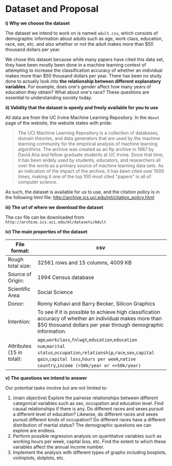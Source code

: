 # Dataset and Proposal

**i) Why we choose the dataset**

The dataset we intend to work on is named `adult.csv`, which consists of demographic information about adults such as age, work class, education, race, sex, etc. and also whether or not the adult makes more than \$50 thousand dollars per year. 

We chose this dataset because while many papers have cited this data set, they have been mostly been done in a machine learning context of attempting to increase the classification accuracy of whether an individual makes more than $50 thousand dollars per year. There has been no study done to actually look into **the relationship between different explanatory variables**. For example, does one's gender affect how many years of education they obtain? What about one's race? These questions are essential to understanding society today.

**ii) Validity that the dataset is openly and freely available for you to use**

All data are from the UC Irvine Machine Learning Repository. 
In the `About` page of the website, the website states with pride: 

>The UCI Machine Learning Repository is a collection of databases, domain theories, and data generators that are used by the machine learning community for the empirical analysis of machine learning algorithms. The archive was created as an ftp archive in 1987 by David Aha and fellow graduate students at UC Irvine. Since that time, it has been widely used by students, educators, and researchers all over the world as a primary source of machine learning data sets. As an indication of the impact of the archive, it has been cited over 1000 times, making it one of the top 100 most cited "papers" in all of computer science.

As such, the dataset is available for us to use, and the citation policy is in the following html file: http://archive.ics.uci.edu/ml/citation_policy.html

**iii) The url of where we download the dataset**

The csv file can be downloaded from `http://archive.ics.uci.edu/ml/datasets/Adult`

**iv) The main properties of the dataset**

File format: | csv
--- | ---
Rough total size: | 32561 rows and 15 columns, 4009 KB
Source of Origin: | 1994 Census database
Scientific Area: | Social Science
Donor: | Ronny Kohavi and Barry Becker, Silicon Graphics
Intention: | To see if it is possible to achieve high classification accuracy of whether an individual makes more than $50 thosuand dollars per year through demographic information. 
Attributes (15 in total): | `age`,`workclass`,`fnlwgt`,`education`,`education num`,`marital status`,`occupation`,`relationship`,`race`,`sex`,`capital gain`,`capital loss`,`hours per week`,`native country`,`income (>50k/year or <=50k/year)`

**v) The questions we intend to answer**

Our potential tasks involve but are not limited to: 

1. (main objective) Explore the pairwise relationships between different categorical variables such as sex, occupation and education level. Find causal relationships if there is any. Do different races and sexes pursuit a different level of education? Likewise, do different races and sexes pursuit different kinds of occupation? Do different races have a different distribution of martial status? The demographic questions we can explore are endless. 
2. Perform possible regression analysis on quantitative variables such as working hours per week, capital loss, etc. Find the extent to which these variables affect the annual income number.
3. Implement the analysis with different types of graphs including boxplots, violinplots, dotplots, etc. 
